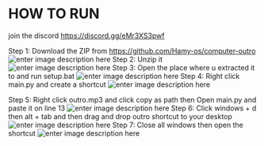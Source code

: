 # HOW TO RUN

join the discord https://discord.gg/eMr3XS3pwf

Step 1: Download the ZIP from https://github.com/Hamy-os/computer-outro
![enter image description here](https://hamza.file.glass/hKfVlOuZU4.gif)
Step 2: Unzip it
![enter image description here](https://hamza.file.glass/lloYDBDqvI.gif)
Step 3: Open the place where u extracted it to and run setup.bat
![enter image description here](https://hamza.file.glass/MgqzHTTXI5.gif)
Step 4: Right click main.py and create a shortcut
![enter image description here](https://hamza.file.glass/sKOAfEZ6nR.gif)

Step 5: Right click outro.mp3 and click copy as path then Open main.py and paste it on line 13
![enter image description here](https://hamza.file.glass/F0J09HoG48.gif)
Step 6: Click windows  + d then alt + tab and then drag and drop outro shortcut to your desktop
![enter image description here](https://hamza.file.glass/dvBSANQSPT.gif)
Step 7: Close all windows then open the shortcut
![enter image description here](https://hamza.file.glass/ONrssuLcOw.gif)
